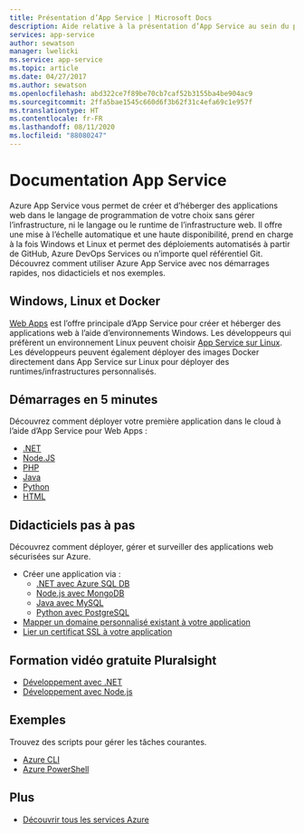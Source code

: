 ```yaml
---
title: Présentation d’App Service | Microsoft Docs
description: Aide relative à la présentation d’App Service au sein du portail Azure
services: app-service
author: sewatson
manager: lwelicki
ms.service: app-service
ms.topic: article
ms.date: 04/27/2017
ms.author: sewatson
ms.openlocfilehash: abd322ce7f89be70cb7caf52b3155ba4be904ac9
ms.sourcegitcommit: 2ffa5bae1545c660d6f3b62f31c4efa69c1e957f
ms.translationtype: HT
ms.contentlocale: fr-FR
ms.lasthandoff: 08/11/2020
ms.locfileid: "88080247"
---
```

# <a name="app-service-documentation"></a>Documentation App Service
Azure App Service vous permet de créer et d’héberger des applications web dans le langage de programmation de votre choix sans gérer l’infrastructure, ni le langage ou le runtime de l’infrastructure web. Il offre une mise à l’échelle automatique et une haute disponibilité, prend en charge à la fois Windows et Linux et permet des déploiements automatisés à partir de GitHub, Azure DevOps Services ou n’importe quel référentiel Git. Découvrez comment utiliser Azure App Service avec nos démarrages rapides, nos didacticiels et nos exemples.

## <a name="windows-linux-and-docker"></a>Windows, Linux et Docker
[Web Apps](/app-service/overview) est l’offre principale d’App Service pour créer et héberger des applications web à l’aide d’environnements Windows. Les développeurs qui préfèrent un environnement Linux peuvent choisir [App Service sur Linux](/app-service/overview#app-service-on-linux). Les développeurs peuvent également déployer des images Docker directement dans App Service sur Linux pour déployer des runtimes/infrastructures personnalisés.

## <a name="5-minute-quickstarts"></a>Démarrages en 5 minutes

Découvrez comment déployer votre première application dans le cloud à l’aide d’App Service pour Web Apps :

- [.NET](/azure/app-service/quickstart-dotnetcore)
- [Node.JS](/azure/app-service/quickstart-nodejs)
- [PHP](/azure/app-service/quickstart-php)
- [Java](/azure/app-service/quickstart-java)
- [Python](/azure/app-service/quickstart-python)
- [HTML](/azure/app-service/quickstart-html)

## <a name="step-by-step-tutorials"></a>Didacticiels pas à pas

Découvrez comment déployer, gérer et surveiller des applications web sécurisées sur Azure.

- Créer une application via :
  - [.NET avec Azure SQL DB](/azure/app-service/app-service-web-tutorial-dotnet-sqldatabase)
  - [Node.js avec MongoDB](/azure/app-service/tutorial-nodejs-mongodb-app)
  - [Java avec MySQL](/app-service/app-service-web-tutorial-java-mysql)
  - [Python avec PostgreSQL](/app-service/tutorial-python-postgresql-app)
- [Mapper un domaine personnalisé existant à votre application](/azure/app-service/app-service-web-tutorial-custom-domain)
- [Lier un certificat SSL à votre application](/azure/app-service/configure-ssl-bindings)

## <a name="free-pluralsight-video-training"></a>Formation vidéo gratuite Pluralsight

- [Développement avec .NET](https://www.pluralsight.com/courses/developing-dotnet-microsoft-azure-getting-started?twoid=d6abac77-7dcc-4d33-9e03-f85e78989f02)
- [Développement avec Node.js](https://www.pluralsight.com/courses/developing-nodejs-microsoft-azure-getting-started?twoid=d6abac77-7dcc-4d33-9e03-f85e78989f02)

## <a name="samples"></a>Exemples

Trouvez des scripts pour gérer les tâches courantes.

- [Azure CLI](/azure/app-service/app-service-cli-sample)
- [Azure PowerShell](/azure/app-service/samples-powershell)

## <a name="more"></a>Plus

- [Découvrir tous les services Azure](https://aka.ms/j3wr7y)
